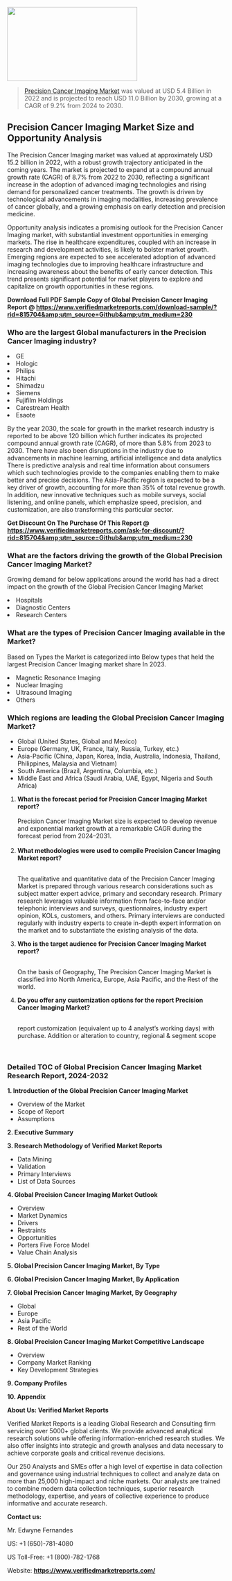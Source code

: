 <img src="https://ffe5etoiles.com/wp-content/uploads/2024/12/MST1-300x171.png" alt="" width="300" height="171" class="alignnone size-medium wp-image-20088" /><blockquote><p><p><a href="https://www.verifiedmarketreports.com/download-sample/?rid=815704&utm_source=Github&utm_medium=230" target="_blank">Precision Cancer Imaging Market</a> was valued at USD 5.4 Billion in 2022 and is projected to reach USD 11.0 Billion by 2030, growing at a CAGR of 9.2% from 2024 to 2030.</p></blockquote><p><h2>Precision Cancer Imaging Market Size and Opportunity Analysis</h2><p>The Precision Cancer Imaging market was valued at approximately USD 15.2 billion in 2022, with a robust growth trajectory anticipated in the coming years. The market is projected to expand at a compound annual growth rate (CAGR) of 8.7% from 2022 to 2030, reflecting a significant increase in the adoption of advanced imaging technologies and rising demand for personalized cancer treatments. The growth is driven by technological advancements in imaging modalities, increasing prevalence of cancer globally, and a growing emphasis on early detection and precision medicine.</p><p>Opportunity analysis indicates a promising outlook for the Precision Cancer Imaging market, with substantial investment opportunities in emerging markets. The rise in healthcare expenditures, coupled with an increase in research and development activities, is likely to bolster market growth. Emerging regions are expected to see accelerated adoption of advanced imaging technologies due to improving healthcare infrastructure and increasing awareness about the benefits of early cancer detection. This trend presents significant potential for market players to explore and capitalize on growth opportunities in these regions.</p></p><p class=""><strong>Download Full PDF Sample Copy of Global Precision Cancer Imaging Report @ <a href="https://www.verifiedmarketreports.com/download-sample/?rid=815704&amp;utm_source=Github&amp;utm_medium=230" target="_blank">https://www.verifiedmarketreports.com/download-sample/?rid=815704&amp;utm_source=Github&amp;utm_medium=230</a></strong></p><h3 id="" class="">Who are the largest Global manufacturers in the Precision Cancer Imaging industry?</h3><p><li>GE</li><li> Hologic</li><li> Philips</li><li> Hitachi</li><li> Shimadzu</li><li> Siemens</li><li> Fujifilm Holdings</li><li> Carestream Health</li><li> Esaote</li></p><div class=""><div class="" dir="" data-message-author-role="" data-message-id="" data-message-model-slug=""><div class=""><div class=""><div class=""><div class="" dir="" data-message-author-role="" data-message-id="" data-message-model-slug=""><div class=""><div class=""><p>By the year 2030, the scale for growth in the market research industry is reported to be above 120 billion which further indicates its projected compound annual growth rate (CAGR), of more than 5.8% from 2023 to 2030. There have also been disruptions in the industry due to advancements in machine learning, artificial intelligence and data analytics There is predictive analysis and real time information about consumers which such technologies provide to the companies enabling them to make better and precise decisions. The Asia-Pacific region is expected to be a key driver of growth, accounting for more than 35% of total revenue growth. In addition, new innovative techniques such as mobile surveys, social listening, and online panels, which emphasize speed, precision, and customization, are also transforming this particular sector.</p><p><strong>Get Discount On The Purchase Of This Report @&nbsp; <a href="https://www.verifiedmarketreports.com/ask-for-discount/?rid=815704&amp;utm_source=Github&amp;utm_medium=230" target="_blank">https://www.verifiedmarketreports.com/ask-for-discount/?rid=815704&amp;utm_source=Github&amp;utm_medium=230</a></strong></p></div></div></div></div></div></div></div></div><h3 id="" class="">What are the factors driving the growth of the Global Precision Cancer Imaging Market?</h3><p id="" class="">Growing demand for below applications around the world has had a direct impact on the growth of the Global Precision Cancer Imaging Market</p><p id="" class=""><li>Hospitals</li><li> Diagnostic Centers</li><li> Research Centers</li></p><h3 id="" class="">What are the types of Precision Cancer Imaging available in the Market?</h3><p id="" class="">Based on Types the Market is categorized into Below types that held the largest Precision Cancer Imaging market share In 2023.</p><p id="" class=""><li>Magnetic Resonance Imaging</li><li> Nuclear Imaging</li><li> Ultrasound Imaging</li><li> Others</li></p><h3 id="" class="">Which regions are leading the Global Precision Cancer Imaging Market?</h3><ul><li>Global (United States, Global and Mexico)</li><li>Europe (Germany, UK, France, Italy, Russia, Turkey, etc.)</li><li>Asia-Pacific (China, Japan, Korea, India, Australia, Indonesia, Thailand, Philippines, Malaysia and Vietnam)</li><li>South America (Brazil, Argentina, Columbia, etc.)</li><li>Middle East and Africa (Saudi Arabia, UAE, Egypt, Nigeria and South Africa)</li></ul><p><ol><li><strong>What is the forecast period for Precision Cancer Imaging Market report?<br /></strong><br /><span data-sheets-root="1" data-sheets-value="{&quot;1&quot;:2,&quot;2&quot;:&quot;XXXX size is expected to develop revenue and exponential market growth at a remarkable CAGR during the forecast period from 2024&ndash;2030.&quot;}" data-sheets-userformat="{&quot;2&quot;:12674,&quot;4&quot;:{&quot;1&quot;:2,&quot;2&quot;:16776960},&quot;10&quot;:2,&quot;11&quot;:0,&quot;15&quot;:&quot;Arial&quot;,&quot;16&quot;:12}">Precision Cancer Imaging Market size is expected to develop revenue and exponential market growth at a remarkable CAGR during the forecast period from 2024&ndash;2031.</span><br /><br /></li><li><strong>What methodologies were used to compile Precision Cancer Imaging Market report?<br /><br /></strong><p>The qualitative and quantitative data of the&nbsp;Precision Cancer Imaging Market is prepared through various research considerations such as subject matter expert advice, primary and secondary research. Primary research leverages valuable information from face-to-face and/or telephonic interviews and surveys, questionnaires, industry expert opinion, KOLs, customers, and others. Primary interviews are conducted regularly with industry experts to create in-depth expert information on the market and to substantiate the existing analysis of the data.&nbsp;</p></li><li><strong>Who is the target audience for Precision Cancer Imaging Market report?<br /><br /></strong><p>On the basis of Geography, The&nbsp;Precision Cancer Imaging Market is classified into North America, Europe, Asia Pacific, and the Rest of the world.</p></li><li><strong>Do you offer any customization options for the report Precision Cancer Imaging Market?<br /><br /></strong><p>report customization (equivalent up to 4 analyst&rsquo;s working days) with purchase. Addition or alteration to country, regional &amp; segment scope</p><p>&nbsp;</p></li></ol></p><h3 id="" class="">Detailed TOC of Global Precision Cancer Imaging Market Research Report, 2024-2032</h3><p id="" class=""><strong>1. Introduction of the Global Precision Cancer Imaging Market</strong></p><ul><li>Overview of the Market</li><li>Scope of Report</li><li>Assumptions</li></ul><p id="" class=""><strong>2. Executive Summary</strong></p><p id="" class=""><strong>3. Research Methodology of&nbsp;Verified Market Reports</strong></p><ul><li>Data Mining</li><li>Validation</li><li>Primary Interviews</li><li>List of Data Sources</li></ul><p id="" class=""><strong>4. Global Precision Cancer Imaging Market Outlook</strong></p><ul><li>Overview</li><li>Market Dynamics</li><li>Drivers</li><li>Restraints</li><li>Opportunities</li><li>Porters Five Force Model</li><li>Value Chain Analysis</li></ul><p id="" class=""><strong>5. Global Precision Cancer Imaging Market, By&nbsp;Type</strong></p><p id="" class=""><strong>6. Global Precision Cancer Imaging Market, By Application</strong></p><p id="" class=""><strong>7. Global Precision Cancer Imaging Market, By Geography</strong></p><ul><li>Global</li><li>Europe</li><li>Asia Pacific</li><li>Rest of the World</li></ul><p id="" class=""><strong>8. Global Precision Cancer Imaging Market Competitive Landscape</strong></p><ul><li>Overview</li><li>Company Market Ranking</li><li>Key Development Strategies</li></ul><p id="" class=""><strong>9. Company Profiles</strong></p><p id="" class=""><strong>10. Appendix</strong></p><p id="" class=""><strong>About Us: Verified Market Reports</strong></p><p id="" class="">Verified Market Reports is a leading Global Research and Consulting firm servicing over 5000+ global clients. We provide advanced analytical research solutions while offering information-enriched research studies. We also offer insights into strategic and growth analyses and data necessary to achieve corporate goals and critical revenue decisions.</p><p id="" class="">Our 250 Analysts and SMEs offer a high level of expertise in data collection and governance using industrial techniques to collect and analyze data on more than 25,000 high-impact and niche markets. Our analysts are trained to combine modern data collection techniques, superior research methodology, expertise, and years of collective experience to produce informative and accurate research.</p><p id="" class=""><strong>Contact us:</strong></p><p id="" class="">Mr. Edwyne Fernandes</p><p id="" class="">US: +1 (650)-781-4080</p><p id="" class="">US Toll-Free: +1 (800)-782-1768</p><p id="" class="">Website: <a target="" data-test-app-aware-link=""><strong>https://www.verifiedmarketreports.com/</strong></a></p>
